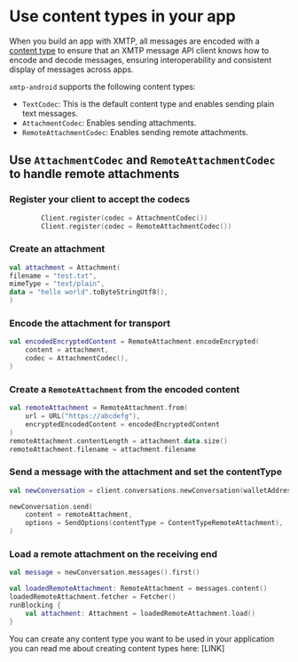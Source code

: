 # Use content types in your app

When you build an app with XMTP, all messages are encoded with a [content type](https://xmtp.org/docs/dev-concepts/content-types) to ensure that an XMTP message API client knows how to encode and decode messages, ensuring interoperability and consistent display of messages across apps.

`xmtp-android` supports the following content types:

- `TextCodec`: This is the default content type and enables sending plain text messages.
- `AttachmentCodec`: Enables sending attachments.
- `RemoteAttachmentCodec`: Enables sending remote attachments.

## Use `AttachmentCodec` and `RemoteAttachmentCodec` to handle remote attachments

### Register your client to accept the codecs

```kotlin
        Client.register(codec = AttachmentCodec())
        Client.register(codec = RemoteAttachmentCodec())
```

### Create an attachment 

```kotlin
val attachment = Attachment(
filename = "test.txt",
mimeType = "text/plain",
data = "hello world".toByteStringUtf8(),
)
```

### Encode the attachment for transport

```kotlin
val encodedEncryptedContent = RemoteAttachment.encodeEncrypted(
    content = attachment,
    codec = AttachmentCodec(),
)
```

### Create a `RemoteAttachment` from the encoded content

```kotlin
val remoteAttachment = RemoteAttachment.from(
    url = URL("https://abcdefg"),
    encryptedEncodedContent = encodedEncryptedContent
)
remoteAttachment.contentLength = attachment.data.size()
remoteAttachment.filename = attachment.filename
```

### Send a message with the attachment and set the contentType

```kotlin
val newConversation = client.conversations.newConversation(walletAddress)

newConversation.send(
    content = remoteAttachment,
    options = SendOptions(contentType = ContentTypeRemoteAttachment),
)
```

### Load a remote attachment on the receiving end

```kotlin
val message = newConversation.messages().first()

val loadedRemoteAttachment: RemoteAttachment = messages.content()
loadedRemoteAttachment.fetcher = Fetcher()
runBlocking {
    val attachment: Attachment = loadedRemoteAttachment.load() 
}
```


You can create any content type you want to be used in your application you can read me about creating content types here: [LINK]
